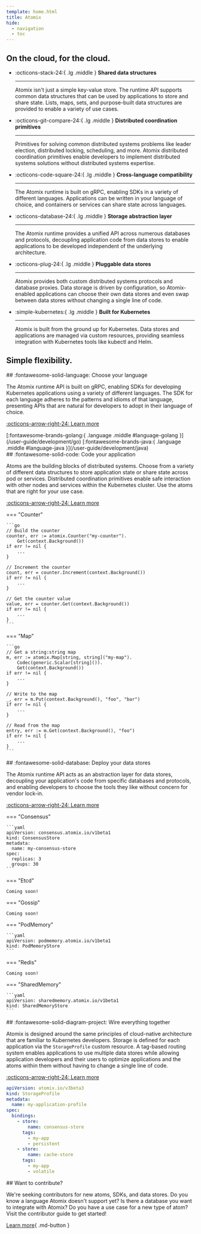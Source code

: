 ```yaml
---
template: home.html
title: Atomix
hide:
  - navigation
  - toc
---
```


<div class="section section-primary" data-md-color-scheme="slate" markdown>

## On the cloud, for the cloud.

<div class="grid cards features" markdown>

- :octicons-stack-24:{ .lg .middle } __Shared data structures__

    ---

    Atomix isn't just a simple key-value store. The runtime API supports common data structures that can be used by 
    applications to store and share state. Lists, maps, sets, and purpose-built data structures are provided to 
    enable a variety of use cases.

- :octicons-git-compare-24:{ .lg .middle } __Distributed coordination primitives__

    ---

    Primitives for solving common distributed systems problems like leader election, distributed locking, scheduling,
    and more. Atomix distributed coordination primitives enable developers to implement distributed systems solutions 
    without distributed systems expertise.

- :octicons-code-square-24:{ .lg .middle } __Cross-language compatibility__

    ---

    The Atomix runtime is built on gRPC, enabling SDKs in a variety of different languages. Applications can be 
    written in your language of choice, and containers or services can share state across languages.

- :octicons-database-24:{ .lg .middle } __Storage abstraction layer__

    ---

    The Atomix runtime provides a unified API across numerous databases and protocols, decoupling application code from 
    data stores to enable applications to be developed independent of the underlying architecture.

- :octicons-plug-24:{ .lg .middle } __Pluggable data stores__

    ---

    Atomix provides both custom distributed systems protocols and database proxies. Data storage is driven by 
    configuration, so Atomix-enabled applications can choose their own data stores and even swap between data stores 
    without changing a single line of code.

- :simple-kubernetes:{ .lg .middle } __Built for Kubernetes__

    ---

    Atomix is built from the ground up for Kubernetes. Data stores and applications are managed via custom 
    resources, providing seamless integration with Kubernetes tools like kubectl and Helm.

</div>
</div>

<div class="section section-secondary" data-md-color-scheme="default" markdown>

## Simple flexibility.

<div class="grids steps" markdown>

<div class="grid grid-left" markdown>

<div class="step" markdown>
## :fontawesome-solid-language: Choose your language

The Atomix runtime API is built on gRPC, enabling SDKs for developing Kubernetes applications using a variety of
different languages. The SDK for each language adheres to the patterns and idioms of that language, presenting APIs
that are natural for developers to adopt in their language of choice.

[:octicons-arrow-right-24: Learn more](/user-guide/development/)
</div>

<div class="languages" markdown>
[:fontawesome-brands-golang:{ .language .middle #language-golang }](/user-guide/development/go)
[:fontawesome-brands-java:{ .language .middle #language-java }](/user-guide/development/java)
</div>

</div>

<div class="grid grid-right" markdown>

<div class="step" markdown>
## :fontawesome-solid-code: Code your application

Atoms are the building blocks of distributed systems. Choose from a variety of different data structures to store
application state or share state across pod or services. Distributed coordination primitives enable safe interaction
with other nodes and services within the Kubernetes cluster. Use the atoms that are right for your use case.

[:octicons-arrow-right-24: Learn more](/user-guide/development/atoms/)
</div>

=== "Counter"

    ```go
    // Build the counter
    counter, err := atomix.Counter("my-counter").
        Get(context.Background())
    if err != nil {
        ...
    }

    // Increment the counter
    count, err = counter.Increment(context.Background())
    if err != nil {
        ...
    }

    // Get the counter value
    value, err = counter.Get(context.Background())
    if err != nil {
        ...
    }
    ```

=== "Map"

    ```go
    // Get a string:string map
    m, err := atomix.Map[string, string]("my-map").
        Codec(generic.Scalar[string]()).
        Get(context.Background())
    if err != nil {
        ...
    }

    // Write to the map
    _, err = m.Put(context.Background(), "foo", "bar")
    if err != nil {
        ...
    }

    // Read from the map
    entry, err := m.Get(context.Background(), "foo")
    if err != nil {
        ...
    }
    ```

</div>

<div class="grid grid-left" markdown>

<div class="step" markdown>
## :fontawesome-solid-database: Deploy your data stores

The Atomix runtime API acts as an abstraction layer for data stores, decoupling your application's code from specific
databases and protocols, and enabling developers to choose the tools they like without concern for vendor lock-in.

[:octicons-arrow-right-24: Learn more](/user-guide/deployment/data-stores/)
</div>

=== "Consensus"

    ```yaml
    apiVersion: consensus.atomix.io/v1beta1
    kind: ConsensusStore
    metadata:
      name: my-consensus-store
    spec:
      replicas: 3
      groups: 30
    ```

=== "Etcd"

    Coming soon!

=== "Gossip"

    Coming soon!

=== "PodMemory"

    ```yaml
    apiVersion: podmemory.atomix.io/v1beta1
    kind: PodMemoryStore
    ```

=== "Redis"

    Coming soon!

=== "SharedMemory"

    ```yaml
    apiVersion: sharedmemory.atomix.io/v1beta1
    kind: SharedMemoryStore
    ```

</div>

<div class="grid grid-right" markdown>

<div class="step" markdown>
## :fontawesome-solid-diagram-project: Wire everything together

Atomix is designed around the same principles of cloud-native architecture that are familiar to Kubernetes
developers. Storage is defined for each application via the `StorageProfile` custom resource. A tag-based routing
system enables applications to use multiple data stores while allowing application developers and their users to
optimize applications and the atoms within them without having to change a single line of code.

[:octicons-arrow-right-24: Learn more](/user-guide/deployment/storage-profiles)
</div>

```yaml
apiVersion: atomix.io/v3beta3
kind: StorageProfile
metadata:
  name: my-application-profile
spec:
  bindings:
    - store:
        name: consensus-store
      tags:
        - my-app
        - persistent
    - store:
        name: cache-store
      tags:
        - my-app
        - volatile
```

</div>

</div>
</div>

<div class="section section-secondary" data-md-color-scheme="slate" markdown>

<div class="grids steps" markdown>

<div class="grid grid-left" markdown>

<div class="contribute" markdown>
## Want to contribute?

We're seeking contributors for new atoms, SDKs, and data stores. Do you know a language Atomix doesn't support yet?
Is there a database you want to integrate with Atomix? Do you have a use case for a new type of atom? Visit the 
contributor guide to get started!

[Learn more](/contributor-guide/){ .md-button }
</div>

</div>
</div>
</div>
